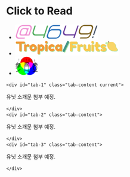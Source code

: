 
# Click to Read

<div class="container2">
	<ul class="tabs">
		<li class="tab-link current" data-tab="tab-1"><img src="./assets/unit/yoroshikukara.png" style="max-height: 40px;"></li>
		<li class="tab-link" data-tab="tab-2"><img src="./assets/unit/tropicalfruits.png" style="max-height: 40px;"></li>
		<li class="tab-link" data-tab="tab-3"><img src="./assets/unit/tritone.png" style="max-height: 50px;"></li>
	</ul>

	<div id="tab-1" class="tab-content current">

유닛 소개문 첨부 예정.

	</div>
	<div id="tab-2" class="tab-content">

유닛 소개문 첨부 예정.

	</div>
	<div id="tab-3" class="tab-content">

유닛 소개문 첨부 예정.

	</div>
</div>
